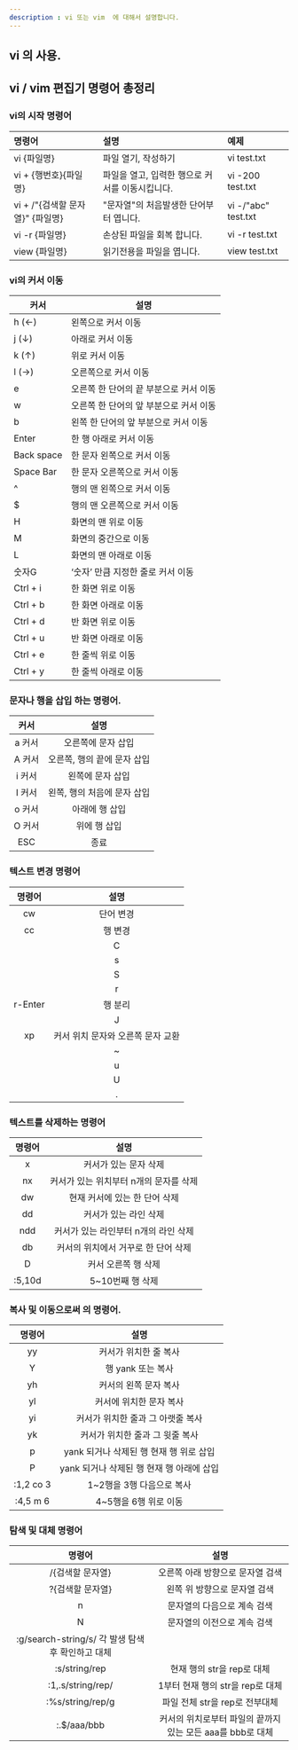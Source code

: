 ```yaml
---
description : vi 또는 vim  에 대해서 설명합니다.
---
```



## vi 의 사용.

## vi / vim 편집기 명령어 총정리



### vi의 시작 명령어
| 명령어                     | 설명                          | 예제                  |
|:------------------------|:----------------------------|:--------------------|
| vi {파일명}                | 파일 열기, 작성하기                 | vi test.txt         |
| vi + {행번호}{파일명}         | 파일을 열고, 입력한 행으로 커서를 이동시킵니다. | vi -200 test.txt    |
| vi + /"{검색할 문자열}" {파일명} | "문자열"의 처음발생한 단어부터 엽니다.      | vi -/"abc" test.txt |
| vi -r {파일명}             | 손상된 파일을 회복 합니다.             | vi -r test.txt      |
| view {파일명}              | 읽기전용을 파일을 엽니다.              | view test.txt       |

### vi의 커서 이동                               

| 커서          | 설명                     |
|-------------|------------------------|
| h (←)       | 왼쪽으로 커서 이동             |
| j (↓)	      | 아래로 커서 이동              |
| k (↑)	      | 위로 커서 이동               |
| l (→)	      | 오른쪽으로 커서 이동            |
| e	          | 오른쪽 한 단어의 끝 부분으로 커서 이동 |
| w	          | 오른쪽 한 단어의 앞 부분으로 커서 이동 |
| b	          | 왼쪽 한 단어의 앞 부분으로 커서 이동  |
| Enter	      | 한 행 아래로 커서 이동          |
| Back space	 | 한 문자 왼쪽으로 커서 이동        |
| Space Bar	  | 한 문자 오른쪽으로 커서 이동       |
| ^	          | 행의 맨 왼쪽으로 커서 이동        |
| $	          | 행의 맨 오른쪽으로 커서 이동       |
| H	          | 화면의 맨 위로 이동            |
| M	          | 화면의 중간으로 이동            |
| L	          | 화면의 맨 아래로 이동           |
| 숫자G	        | ‘숫자’ 만큼 지정한 줄로 커서 이동   |
| Ctrl + i	   | 한 화면 위로 이동             |
| Ctrl + b	   | 한 화면 아래로 이동            |
| Ctrl + d	   | 반 화면 위로 이동             |
| Ctrl + u	   | 반 화면 아래로 이동            |
| Ctrl + e	   | 한 줄씩 위로 이동             |
| Ctrl + y	   | 한 줄씩 아래로 이동            |

	        
### 문자나 행을 삽입 하는 명령어.

|  커서  |        설명        |
|:----:|:----------------:|
| a	커서 |    오른쪽에 문자 삽입    |
| A	커서 | 오른쪽, 행의 끝에 문자 삽입 |
| i	커서 |    왼쪽에 문자 삽입     |
| I	커서 | 왼쪽, 행의 처음에 문자 삽입 |
| o	커서 |     아래에 행 삽입     |
| O	커서 |     위에 행 삽입      |
| ESC  |       	종료        |


### 텍스트 변경 명령어
|   명령어    |           설명            |
|:--------:|:-----------------------:|
|   cw	    |          단어 변경          |
   |   cc	    |          행 변경           |
    |    C	    |      커서 오른쪽의 행 변경       |
    |    s	    |     커서가 위치한 문자열 대체      |
    |    S	    |   커서가 위치한 라인의 문자열 대체    |
    |    r	    |   커서 위치 문자를 다른 문자로 대체   |
 | r-Enter	 |          행 분리           |
    |    J	    |      현재 행과 아래 행 결합      |
   |   xp	    |   커서 위치 문자와 오른쪽 문자 교환   |
    |    ~	    |     문자형(대, 소문자) 변경      |
    |    u	    |        이전 명령 취소         |
    |    U	    | 행 변경 사항 취소, 이전의 최종 행 취소 |
    |    .	    |       이전 최종 명령 반복       |

### 텍스트를 삭제하는 명령어
|   명령어   |          	설명           |
|:-------:|:----------------------:|
|   x	    |      커서가 있는 문자 삭제      |
|   nx	   | 커서가 있는 위치부터 n개의 문자를 삭제 |
|   dw	   |   현재 커서에 있는 한 단어 삭제    |
|   dd	   |      커서가 있는 라인 삭제      |
|  ndd	   | 커서가 있는 라인부터 n개의 라인 삭제  |
|   db	   |  커서의 위치에서 거꾸로 한 단어 삭제  |
|   D	    |      커서 오른쪽 행 삭제       |
| :5,10d	 |      5~10번째 행 삭제       |

### 복사 및 이동으로써 의 명령어.
|    명령어     |            	설명             |             
|:----------:|:--------------------------:|
|    yy	     |        커서가 위치한 줄 복사        |
|     Y	     |        행 yank 또는 복사        |
|    yh	     |        커서의 왼쪽 문자 복사        |
|    yl	     |       커서에 위치한 문자 복사        |
|    yi	     |    커서가 위치한 줄과 그 아랫줄 복사     |
|    yk	     |     커서가 위치한 줄과 그 윗줄 복사     |
|     p	     | yank 되거나 삭제된 행 현재 행 위로 삽입  |
|     P	     | yank 되거나 삭제된 행 현재 행 아래에 삽입 |
| :1,2 co 3	 |      1~2행을 3행 다음으로 복사      |
| :4,5 m 6	  |       4~5행을 6행 위로 이동       |


### 탐색 및 대체 명령어
|                  명령어                  |                  	설명                  |             
|:-------------------------------------:|:-------------------------------------:|
|              /{검색할 문자열}	              |          오른쪽 아래 방향으로 문자열 검색           |
|              ?{검색할 문자열}	              |           왼쪽 위 방향으로 문자열 검색            |
|                  n	                   |            문자열의 다음으로 계속 검색            |
|                  N	                   |            문자열의 이전으로 계속 검색            |
| :g/search-string/s/	각 발생 탐색 후 확인하고 대체 |
|            :s/string/rep	             |          현재 행의 str을 rep로 대체           |
|          :1,.s/string/rep/	           |        1부터 현재 행의 str을 rep로 대체         |
|           :%s/string/rep/g            |         	파일 전체 str을 rep로 전부대체         |
|              :.$/aaa/bbb              | 	커서의 위치로부터 파일의 끝까지 있는 모든 aaa를 bbb로 대체 |

